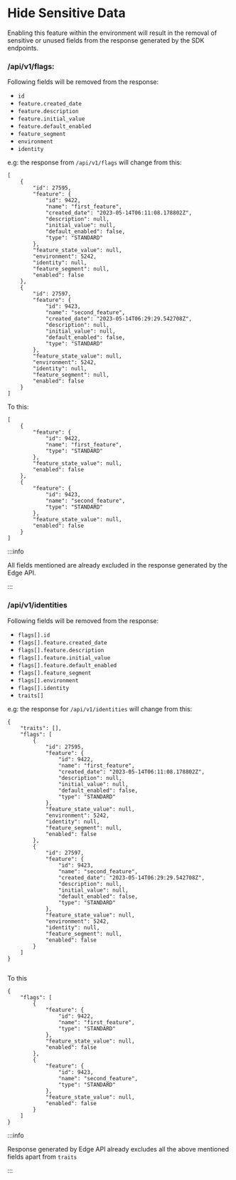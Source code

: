 # Hide Sensitive Data

Enabling this feature within the environment will result in the removal of sensitive or unused fields from the response
generated by the SDK endpoints.

### /api/v1/flags:

Following fields will be removed from the response:

- `id`
- `feature.created_date`
- `feature.description`
- `feature.initial_value`
- `feature.default_enabled`
- `feature_segment`
- `environment`
- `identity`

e.g: the response from `/api/v1/flags` will change from this:

```
[
    {
        "id": 27595,
        "feature": {
            "id": 9422,
            "name": "first_feature",
            "created_date": "2023-05-14T06:11:08.178802Z",
            "description": null,
            "initial_value": null,
            "default_enabled": false,
            "type": "STANDARD"
        },
        "feature_state_value": null,
        "environment": 5242,
        "identity": null,
        "feature_segment": null,
        "enabled": false
    },
    {
        "id": 27597,
        "feature": {
            "id": 9423,
            "name": "second_feature",
            "created_date": "2023-05-14T06:29:29.542708Z",
            "description": null,
            "initial_value": null,
            "default_enabled": false,
            "type": "STANDARD"
        },
        "feature_state_value": null,
        "environment": 5242,
        "identity": null,
        "feature_segment": null,
        "enabled": false
    }
]

```

To this:

```
[
    {
        "feature": {
            "id": 9422,
            "name": "first_feature",
            "type": "STANDARD"
        },
        "feature_state_value": null,
        "enabled": false
    },
    {
        "feature": {
            "id": 9423,
            "name": "second_feature",
            "type": "STANDARD"
        },
        "feature_state_value": null,
        "enabled": false
    }
]
```

:::info

All fields mentioned are already excluded in the response generated by the Edge API.

:::

### /api/v1/identities

Following fields will be removed from the response:

- `flags[].id`
- `flags[].feature.created_date`
- `flags[].feature.description`
- `flags[].feature.initial_value`
- `flags[].feature.default_enabled`
- `flags[].feature_segment`
- `flags[].environment`
- `flags[].identity`
- `traits[]`

e.g: the response for `/api/v1/identities` will change from this:

```
{
    "traits": [],
    "flags": [
        {
            "id": 27595,
            "feature": {
                "id": 9422,
                "name": "first_feature",
                "created_date": "2023-05-14T06:11:08.178802Z",
                "description": null,
                "initial_value": null,
                "default_enabled": false,
                "type": "STANDARD"
            },
            "feature_state_value": null,
            "environment": 5242,
            "identity": null,
            "feature_segment": null,
            "enabled": false
        },
        {
            "id": 27597,
            "feature": {
                "id": 9423,
                "name": "second_feature",
                "created_date": "2023-05-14T06:29:29.542708Z",
                "description": null,
                "initial_value": null,
                "default_enabled": false,
                "type": "STANDARD"
            },
            "feature_state_value": null,
            "environment": 5242,
            "identity": null,
            "feature_segment": null,
            "enabled": false
        }
    ]
}


```

To this

```
{
    "flags": [
        {
            "feature": {
                "id": 9422,
                "name": "first_feature",
                "type": "STANDARD"
            },
            "feature_state_value": null,
            "enabled": false
        },
        {
            "feature": {
                "id": 9423,
                "name": "second_feature",
                "type": "STANDARD"
            },
            "feature_state_value": null,
            "enabled": false
        }
    ]
}
```

:::info

Response generated by Edge API already excludes all the above mentioned fields apart from `traits`

:::
